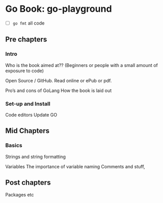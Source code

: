 # Go Book: go-playground

- [ ] `go fmt` all code

## Pre chapters

### Intro

Who is the book aimed at?? (Beginners or people with a small amount of exposure
to code)

Open Source / GitHub.
Read online or ePub or pdf.

Pro’s and cons of GoLang
How the book is laid out

### Set-up and Install

Code editors
Update GO

## Mid Chapters

### Basics

Strings and string formatting

Variables
The importance of variable naming
Comments and stuff,

## Post chapters

Packages etc

